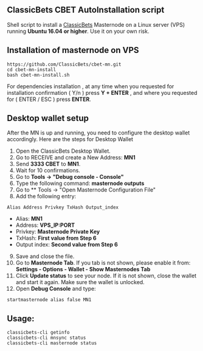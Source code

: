 
**ClassicBets CBET AutoInstallation script**
------------------------------

Shell script to install a [ClassicBets](https://classicbets.net) Masternode on a Linux server (VPS) running **Ubuntu 16.04 or higher**. Use it on your own risk.


Installation of masternode on VPS
----------------------------
```
https://github.com/ClassicBets/cbet-mn.git
cd cbet-mn-install
bash cbet-mn-install.sh
```
For dependencies installation , at any time when you requested for installation confirmation ( Y/n ) press **Y + ENTER** , and where you requested for ( ENTER / ESC ) press **ENTER**.


**Desktop wallet setup**
--------------
After the MN is up and running, you need to configure the desktop wallet accordingly. Here are the steps for Desktop Wallet

1. Open the ClassicBets Desktop Wallet.
2. Go to RECEIVE and create a New Address: **MN1**
3. Send **3333 CBET** to **MN1**.
4. Wait for 10 confirmations.
5. Go to **Tools -> "Debug console - Console"**
6. Type the following command: **masternode outputs**
7. Go to ** Tools -> "Open Masternode Configuration File"
8. Add the following entry:
```
Alias Address Privkey TxHash Output_index
```
- Alias: **MN1**
- Address: **VPS_IP:PORT**
- Privkey: **Masternode Private Key**
- TxHash: **First value from Step 6**
- Output index: **Second value from Step 6**

9. Save and close the file.
10. Go to **Masternode Tab**. If you tab is not shown, please enable it from: **Settings - Options - Wallet - Show Masternodes Tab**
11. Click **Update status** to see your node. If it is not shown, close the wallet and start it again. Make sure the wallet is unlocked.
12. Open **Debug Console** and type:
```
startmasternode alias false MN1
```

**Usage:**
------------------
```
classicbets-cli getinfo
classicbets-cli mnsync status
classicbets-cli masternode status
```
